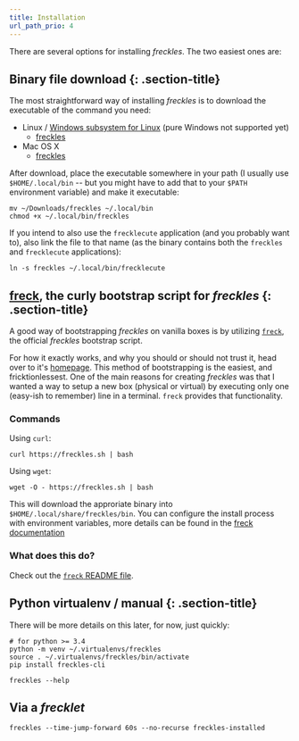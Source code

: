 ```yaml
---
title: Installation
url_path_prio: 4
---
```


There are several options for installing *freckles*. The two easiest ones are:

## Binary file download {: .section-title}
<div class="section-block" markdown="1">

The most straightforward way of installing *freckles* is to download the executable of the command you need:

- Linux / [Windows subsystem for Linux](https://en.wikipedia.org/wiki/Windows_Subsystem_for_Linux) (pure Windows not supported yet)
    - [freckles](https://dl.frkl.io/linux-gnu/freckles)
- Mac OS X
    - [freckles](https://dl.frkl.io/darwin/freckles)


After download, place the executable somewhere in your path (I usually use ``$HOME/.local/bin`` -- but you might have to add that to your ``$PATH`` environment variable) and make it executable:

```console
mv ~/Downloads/freckles ~/.local/bin
chmod +x ~/.local/bin/freckles
```

 If you intend to also use the ``frecklecute`` application (and you probably want to), also link the file to that name (as the binary contains both the ``freckles`` and ``frecklecute`` applications):

```console
ln -s freckles ~/.local/bin/frecklecute
```

</div>

## [freck](https://gitlab.com/freckles-io/freck), the curly bootstrap script for *freckles* {: .section-title}
<div class="section-block" markdown="1">

A good way of bootstrapping *freckles* on vanilla boxes is by utilizing [``freck``](https://gitlab.com/freckles-io/freck), the official *freckles* bootstrap script.

For how it exactly works, and why you should or should not trust it, head over to it's [homepage](https://gitlab.com/freckles-io/freck). This method of bootstrapping is the easiest, and fricktionlessest. One of the main reasons for creating *freckles* was that I wanted a way to setup a new box (physical or virtual) by executing only one (easy-ish to remember) line in a terminal. ``freck`` provides that functionality.

### Commands

Using `curl`:

```
curl https://freckles.sh | bash
```

Using `wget`:

```
wget -O - https://freckles.sh | bash
```

This will download the approriate binary into ``$HOME/.local/share/freckles/bin``. You can configure the install process with environment variables, more details can be found in the [freck documentation](https://gitlab.com/freckles-io/freck)

### What does this do?

Check out the [``freck`` README file](https://gitlab.com/freckles-io/freck#how-does-this-work-what-does-it-do).

</div>

## Python virtualenv / manual {: .section-title}
<div class="section-block" markdown="1">

There will be more details on this later, for now, just quickly:

```console
# for python >= 3.4
python -m venv ~/.virtualenvs/freckles
source . ~/.virtualenvs/freckles/bin/activate
pip install freckles-cli

freckles --help
```

## Via a *frecklet*

```
freckles --time-jump-forward 60s --no-recurse freckles-installed
```

</div>
